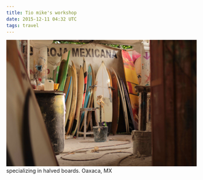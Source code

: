 ```yaml
---
title: Tio mike's workshop
date: 2015-12-11 04:32 UTC
tags: travel
---
```


![Tio mike's shop](tio-mike/shop.jpg)
specializing in halved boards. Oaxaca, MX

